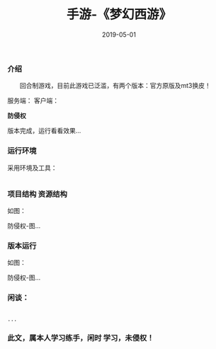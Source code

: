 ﻿---
layout: post
title:  手游-《梦幻西游》
date: 2019-05-01
tags: 手游
---

        
### 介绍


&emsp;&emsp;回合制游戏，目前此游戏已泛滥，有两个版本：官方原版及mt3换皮！

服务端： 客户端：


**防侵权**


版本完成，运行看看效果...


### 运行环境

采用环境及工具：

```

``` 

### 项目结构 资源结构

如图：

防侵权-图...

### 版本运行

如图：

防侵权-图...

### 闲谈： 

```

...

```


### 此文，属本人学习练手，闲时 学习，未侵权！